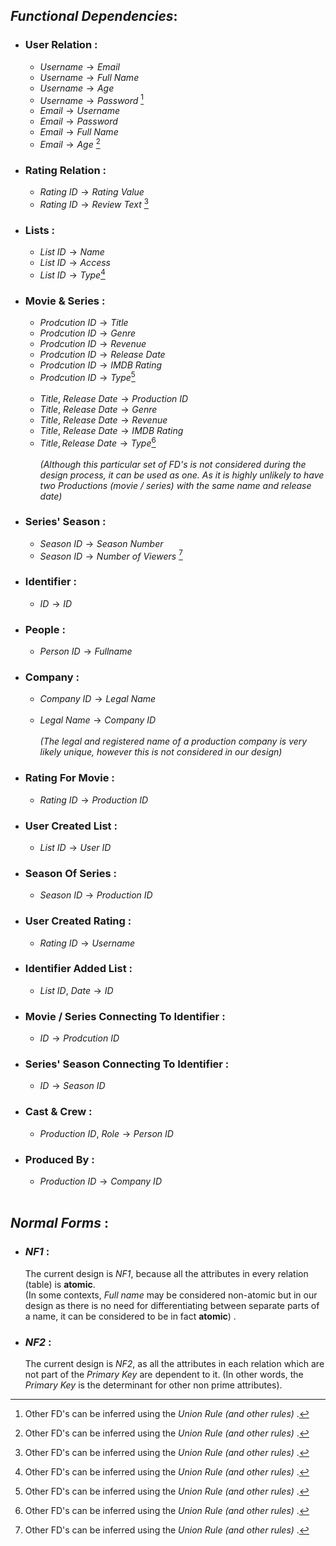## _Functional Dependencies_:

 - ### User Relation :
	 -  $Username \rightarrow Email$ 
	 - $Username \rightarrow Full \ Name$
	 - $Username \rightarrow Age$
	 - $Username \rightarrow Password$ [^1]
	 - $Email \rightarrow Username$ 
	 - $Email \rightarrow Password$
	 - $Email \rightarrow Full \ Name$
	 - $Email \rightarrow Age$ [^1]<br> 
- ### Rating Relation : 
	- $Rating \ ID \rightarrow Rating \ Value$ 
	- $Rating \ ID \rightarrow Review \ Text$ [^1]<br>
- ### Lists :
	- $List \ ID \rightarrow Name$
	- $List \ ID \rightarrow Access$
	- $List \ ID \rightarrow Type$[^1]<br>
- ### Movie & Series :
	- $Prodcution \ ID \rightarrow Title$ 
	- $Prodcution \ ID \rightarrow Genre$
	- $Prodcution \ ID \rightarrow Revenue$
	- $Prodcution \ ID \rightarrow Release \ Date$
	- $Prodcution \ ID \rightarrow IMDB \ Rating$ 
	- $Prodcution \ ID \rightarrow Type$[^1] <br><br>
	- $Title,\ Release \ Date \rightarrow Production \ ID$
	- $Title,\ Release \ Date \rightarrow Genre$
	- $Title,\ Release \ Date \rightarrow Revenue$
	- $Title,\ Release \ Date \rightarrow IMDB \ Rating$ 
	- $Title, Release \ Date \rightarrow Type$[^1] <br><br> *(Although this particular set of FD's is not considered during the design process, it can be used as one. As it is highly unlikely to have two Productions (movie / series) with the same name and release date)* <br>
- ### Series' Season :
	- $Season \ ID \rightarrow Season \ Number$
	- $Season \ ID \rightarrow Number \ of \ Viewers$ [^1] <br>
- ### Identifier :
	- $ID \rightarrow ID$<br>
- ### People :
	- $Person \ ID \rightarrow Fullname$ <br>
- ### Company :
	- $Company \ ID \rightarrow Legal \ Name$<br><br>
	- $Legal \ Name \rightarrow Company \ ID$  <br><br> *(The legal and registered name of a production company is very likely unique, however this is not considered in our design)* <br>
- ### Rating For Movie :
	- $Rating \ ID \rightarrow Production \ ID$ <br>
- ### User Created List :
	- $List \ ID \rightarrow User \ ID$ <br>
- ### Season Of Series :
	- $Season \ ID \rightarrow Production \ ID$ <br>
- ### User Created Rating :
	- $Rating \ ID \rightarrow Username$ <br>
- ### Identifier Added List :
	- $List \ ID, \ Date \rightarrow ID$ <br>
- ### Movie / Series Connecting To Identifier :
	- $ID \rightarrow Prodcution \ ID$<br>
- ### Series' Season Connecting To Identifier :
	- $ID \rightarrow Season \ ID$<br>
- ### Cast & Crew :
	- $Production \ ID, \ Role \rightarrow Person \ ID$<br>
- ### Produced By :
	- $Production \ ID \rightarrow Company \ ID$<br><br>
[^1]: Other FD's can be inferred using the *Union Rule (and other rules)* . 
## *Normal Forms* :

- ### _NF1_ : 
	The current design is *NF1*, because all the attributes in every relation (table) is **atomic**. <br> (In some contexts, *Full name* may be considered non-atomic but in our design as there is no need for differentiating between separate parts of a name, it can be considered to be in fact **atomic**) . <br>
- ### *NF2* :
	The current design is *NF2*, as all the attributes in each relation which are not part of the *Primary Key* are dependent to it. (In other words, the *Primary Key* is the determinant for other non prime attributes).<br>
